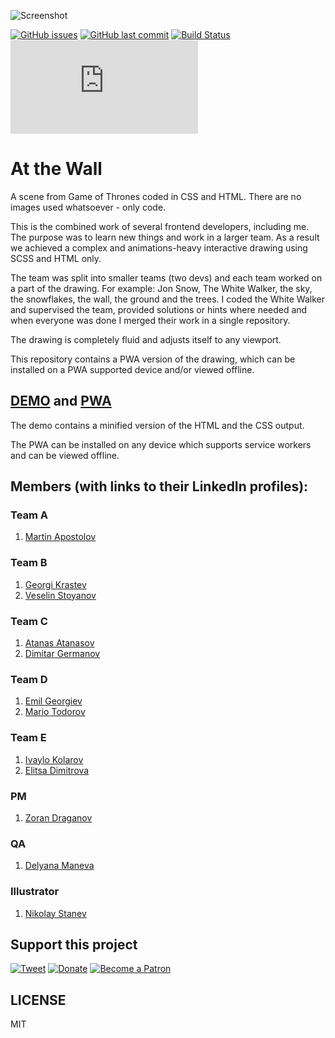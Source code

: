 ![Screenshot](https://raw.githubusercontent.com/scriptex/at-the-wall/master/at-the-wall.png)

[![GitHub issues](https://img.shields.io/github/issues/scriptex/at-the-wall.svg)](https://github.com/scriptex/at-the-wall/issues)
[![GitHub last commit](https://img.shields.io/github/last-commit/scriptex/at-the-wall.svg)](https://github.com/scriptex/at-the-wall/commits/master)
[![Build Status](https://travis-ci.org/scriptex/at-the-wall.svg?branch=master)](https://travis-ci.org/scriptex/at-the-wall)
[![Analytics](https://ga-beacon.appspot.com/UA-83446952-1/github.com/scriptex/at-the-wall/README.md)](https://github.com/scriptex/at-the-wall/)

# At the Wall

A scene from Game of Thrones coded in CSS and HTML.
There are no images used whatsoever - only code.

This is the combined work of several frontend developers, including me. 
The purpose was to learn new things and work in a larger team.
As a result we achieved a complex and animations-heavy interactive drawing using SCSS and HTML only.

The team was split into smaller teams (two devs) and each team worked on a part of the drawing.
For example: Jon Snow, The White Walker, the sky, the snowflakes, the wall, the ground and the trees.
I coded the White Walker and supervised the team, provided solutions or hints where needed and when everyone was done I merged their work in a single repository.

The drawing is completely fluid and adjusts itself to any viewport.

This repository contains a PWA version of the drawing, which can be installed on a PWA supported device and/or viewed offline.

## [DEMO](https://codepen.io/scriptex/full/eLWdKN/) and [PWA](https://at-the-wall.atanas.info/)

The demo contains a minified version of the HTML and the CSS output.

The PWA can be installed on any device which supports service workers and can be viewed offline.

## Members (with links to their LinkedIn profiles):

### Team A
1. [Martin Apostolov](https://www.linkedin.com/in/martoapostolov/)

### Team B
1. [Georgi Krastev](https://www.linkedin.com/in/georgi-krastev-a798abba)
2. [Veselin Stoyanov](https://www.linkedin.com/in/veselin-stoyanov-20382b47)

### Team C
1. [Atanas Atanasov](https://www.linkedin.com/in/scriptex)
2. [Dimitar Germanov](https://www.linkedin.com/in/dimitar-germanov-43428312a)

### Team D
1. [Emil Georgiev](https://www.linkedin.com/in/emil-georgiev-23a5989b/)
2. [Mario Todorov](https://www.linkedin.com/in/mario-todorov-9297a045/)

### Team E
1. [Ivaylo Kolarov](https://www.linkedin.com/in/ivaylo-kolarov-70668763/)
2. [Elitsa Dimitrova](https://www.linkedin.com/in/elitsa-dimitrova-1b0429170/)

### PM
1. [Zoran Draganov](https://www.linkedin.com/in/zoran-a-k-a-zack-draganov-a7a156126/)

### QA
1. [Delyana Maneva](https://www.linkedin.com/in/delyana-maneva-b2069254/)

### Illustrator
1. [Nikolay Stanev](https://www.linkedin.com/in/nikolay-stanev-53ab04b8/)

## Support this project

[![Tweet](https://img.shields.io/badge/Tweet-Share_this_repository-blue.svg?style=flat-square&logo=twitter&color=38A1F3)](https://twitter.com/intent/tweet?text=Checkout%20this%20awesome%20software%20project%3A&url=https%3A%2F%2Fgithub.com%2Fscriptex%2Fat-the-wall&via=scriptexbg&hashtags=software%2Cgithub%2Ccode%2Cawesome)
[![Donate](https://img.shields.io/badge/Donate-Support_me_on_PayPal-blue.svg?style=flat-square&logo=paypal&color=222d65)](https://www.paypal.me/scriptex)
[![Become a Patron](https://img.shields.io/badge/Become_Patron-Support_me_on_Patreon-blue.svg?style=flat-square&logo=patreon&color=e64413)](https://www.patreon.com/atanas)

## LICENSE

MIT
